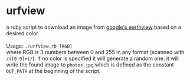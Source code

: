 # urfview
a ruby script to download an image from [google's earthview](https://earthview.withgoogle.com/) based on a desired color\
\
Usage: `./urfview.rb [RGB]`\
where RGB is 3 numbers between 0 and 255 in any format (scanned with `/([0-9]+)/`). if no color is specified it will generate a random one. it will write the found image to `photos.jpg` which is defined as the constant `OUT_PATH` at the beginning of the script.
